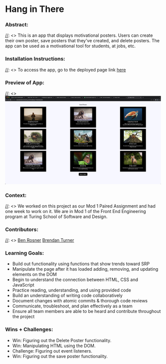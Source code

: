 # Hang in There  

### Abstract:
[//]: <> This is an app that displays motivational posters. Users can create their own poster, save posters that they've created, and delete posters.
The app can be used as a motivational tool for students, at jobs, etc.
### Installation Instructions:
[//]: <> To access the app, go to the deployed page link [here](https://ben-rosner-williamsburg.github.io/hang-in-there/)

### Preview of App:
[//]: <> ![Hang in There](Hang_In_There.png)

### Context:
[//]: <> We worked on this project as our Mod 1 Paired Assignment and had one week to work on it. We are in Mod 1 of the Front End Engineering program at Turing School of Software and Design.

### Contributors:
[//]: <> [Ben Rosner](https://github.com/ben-rosner-williamsburg)
[Brendan Turner](https://github.com/BrendanTurner1)

### Learning Goals:
[//]: <> 
- Build out functionality using functions that show trends toward SRP
- Manipulate the page after it has loaded adding, removing, and updating elements on the DOM
- Begin to understand the connection between HTML, CSS and JavaScript
- Practice reading, understanding, and using provided code
- Build an understanding of writing code collaboratively
- Document changes with atomic commits & thorough code reviews
- Communicate, troubleshoot, and plan effectively as a team
- Ensure all team members are able to be heard and contribute throughout the project

### Wins + Challenges:
[//]: <> 
- Win: Figuring out the Delete Poster functionality.
- Win: Manipulating HTML using the DOM.
- Challenge: Figuring out event listeners.
- Win: Figuring out the save poster functionality.
